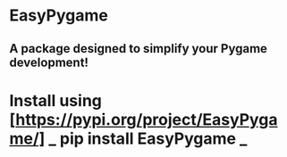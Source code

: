 # EasyPygame

## A package designed to simplify your Pygame development!

# Install using [https://pypi.org/project/EasyPygame/] **_ pip install EasyPygame _**
